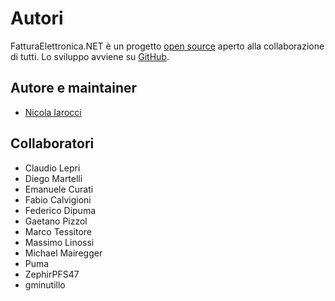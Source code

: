 Autori
======

FatturaElettronica.NET è un progetto [open source][li] aperto alla collaborazione
di tutti. Lo sviluppo avviene su [GitHub][gh].

Autore e maintainer
-------------------

- [Nicola Iarocci][NI]

Collaboratori
-------------

- Claudio Lepri
- Diego Martelli
- Emanuele Curati
- Fabio Calvigioni
- Federico Dipuma
- Gaetano Pizzol
- Marco Tessitore
- Massimo Linossi
- Michael Mairegger
- Puma
- ZephirPFS47
- gminutillo

[NI]: https://nicolaiarocci.com
[gh]: https://github.com/FatturaElettronica/FatturaElettronica.NET
[li]: http://github.com/FatturaElettronica/FatturaElettronica.NET/blob/master/LICENSE.txt
